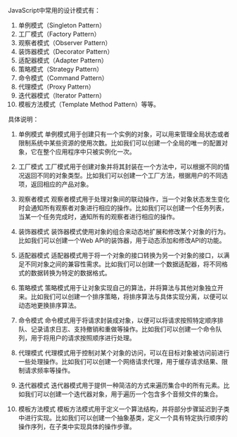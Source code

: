 JavaScript中常用的设计模式有：

1. 单例模式（Singleton Pattern）
2. 工厂模式（Factory Pattern）
3. 观察者模式（Observer Pattern）
4. 装饰器模式（Decorator Pattern）
5. 适配器模式（Adapter Pattern）
6. 策略模式（Strategy Pattern）
7. 命令模式（Command Pattern）
8. 代理模式（Proxy Pattern）
9. 迭代器模式（Iterator Pattern）
10. 模板方法模式（Template Method Pattern）等等。

具体说明：

1. 单例模式
单例模式用于创建只有一个实例的对象，可以用来管理全局状态或者限制系统中某些资源的使用次数。比如我们可以创建一个全局的唯一的配置对象，它在整个应用程序中只被实例化一次。

2. 工厂模式
工厂模式用于创建对象并将其封装在一个方法中，可以根据不同的情况返回不同的对象类型。比如我们可以创建一个工厂方法，根据用户的不同选项，返回相应的产品对象。

3. 观察者模式
观察者模式用于处理对象间的联动操作，当一个对象状态发生变化时会通知所有观察者对象进行相应的操作。比如我们可以创建一个任务列表，当某一个任务完成时，通知所有的观察者进行相应的操作。

4. 装饰器模式
装饰器模式使用对象的组合来动态地扩展和修改某个对象的行为。比如我们可以创建一个Web API的装饰器，用于动态添加和修改API的功能。

5. 适配器模式
适配器模式用于将一个对象的接口转换为另一个对象的接口，以满足不同对象之间的兼容性需求。比如我们可以创建一个数据适配器，将不同格式的数据转换为特定的数据格式。

6. 策略模式
策略模式用于让对象实现自己的算法，并将算法与其他对象独立开来。比如我们可以创建一个排序策略，将排序算法与具体实现分离，以便可以动态地更换排序算法。

7. 命令模式
命令模式用于将请求封装成对象，以便可以将请求按照特定顺序排队、记录请求日志、支持撤销和重做等操作。比如我们可以创建一个命令队列，用于将用户的请求按照顺序进行处理。

8. 代理模式
代理模式用于控制对某个对象的访问，可以在目标对象被访问前进行一些处理操作。比如我们可以创建一个网络请求代理，用于缓存请求结果、限制请求频率等操作。

9. 迭代器模式
迭代器模式用于提供一种简洁的方式来遍历集合中的所有元素。比如我们可以创建一个迭代器对象，用于遍历一个包含多个音频文件的集合。

10. 模板方法模式
模板方法模式用于定义一个算法结构，并将部分步骤延迟到子类中进行实现。比如我们可以创建一个抽象基类，定义一个具有特定执行顺序的操作序列，在子类中实现具体的操作步骤。